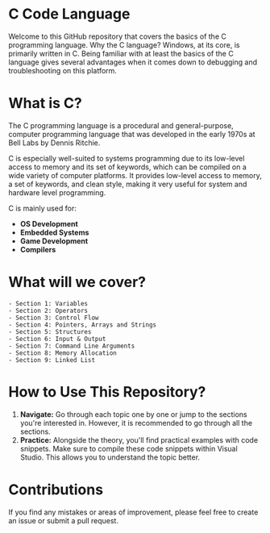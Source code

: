 # C Code Language 

Welcome to this GitHub repository that covers the basics of the C programming language. Why the C language? Windows, at its core, is primarily written in C. Being familiar with at least the basics of the C language gives several advantages when it comes down to debugging and troubleshooting on this platform. 

# What is C?

The C programming language is a procedural and general-purpose, computer programming language that was developed in the early 1970s at Bell Labs by Dennis Ritchie.

C is especially well-suited to systems programming due to its low-level access to memory and its set of keywords, which can be compiled on a wide variety of computer platforms. It provides low-level access to memory, a set of keywords, and clean style, making it very useful for system and hardware level programming.

C is mainly used for:

- **OS Development**
- **Embedded Systems**
- **Game Development**
- **Compilers**

# What will we cover?

```
- Section 1: Variables
- Section 2: Operators
- Section 3: Control Flow
- Section 4: Pointers, Arrays and Strings
- Section 5: Structures
- Section 6: Input & Output
- Section 7: Command Line Arguments
- Section 8: Memory Allocation
- Section 9: Linked List
```

# How to Use This Repository?

1. **Navigate:** Go through each topic one by one or jump to the sections you're interested in. However, it is recommended to go through all the sections.
2. **Practice:** Alongside the theory, you'll find practical examples with code snippets. Make sure to compile these code snippets within Visual Studio. This allows you to understand the topic better.

# Contributions

If you find any mistakes or areas of improvement, please feel free to create an issue or submit a pull request.
